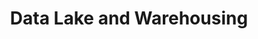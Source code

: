 ---
slug: /cloud/get-started/cloud/use-cases/data_lake_and_warehouse
title: 'Data Lake and Warehousing'
keywords: ['use cases', 'data lake and warehouse']
sidebar_label: 'Data lake and warehousing'
---